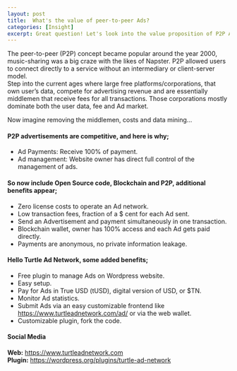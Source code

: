 ```yaml
---
layout: post
title:  What's the value of peer-to-peer Ads?
categories: [Insight]
excerpt: Great question! Let's look into the value proposition of P2P Ads.
---
```

The peer-to-peer (P2P) concept became popular around the year 2000, music-sharing was a big craze with the likes of Napster. P2P allowed users to connect directly to a service without an intermediary or client-server model. <br>
Step into the current ages where large free platforms/corporations, that own user’s data, compete for advertising revenue and are essentially middlemen that receive fees for all transactions. Those corporations mostly dominate both the user data, fee and Ad market.<br>

Now imagine removing the middlemen, costs and data mining… <br>

#### P2P advertisements are competitive, and here is why;
-	Ad Payments: Receive 100% of payment.
-	Ad management: Website owner has direct full control of the management of ads.<br>

#### So now include Open Source code, Blockchain and P2P, additional benefits appear;
-	Zero license costs to operate an Ad network.
-	Low transaction fees, fraction of a $ cent for each Ad sent.
-	Send an Advertisement and payment simultaneously in one transaction.
-	Blockchain wallet, owner has 100% access and each Ad gets paid directly.
-	Payments are anonymous, no private information leakage.

#### Hello Turtle Ad Network, some added benefits; <br>
-	Free plugin to manage Ads on Wordpress website.
-	Easy setup.
-	Pay for Ads in True USD (tUSD), digital version of USD, or $TN.
-	Monitor Ad statistics.
-	Submit Ads via an easy customizable frontend like https://www.turtleadnetwork.com/ad/ or via the web wallet.
-	Customizable plugin, fork the code.

#### Social Media
**Web:** https://www.turtleadnetwork.com <br>
**Plugin:** https://wordpress.org/plugins/turtle-ad-network
